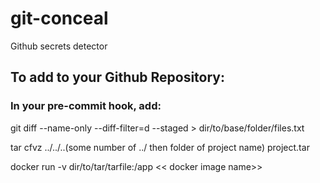 # git-conceal
Github secrets detector

## To add to your Github Repository:
### In your pre-commit hook, add:

git diff --name-only --diff-filter=d --staged > dir/to/base/folder/files.txt

tar cfvz ../../..(some number of ../ then folder of project name) project.tar

docker run -v dir/to/tar/tarfile:/app << docker image name>> 
